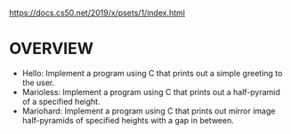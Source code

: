 https://docs.cs50.net/2019/x/psets/1/index.html

# OVERVIEW

* Hello: Implement a program using C that prints out a simple greeting to the user.
* Marioless: Implement a program using C that prints out a half-pyramid of a specified height.
* Mariohard: Implement a program using C that prints out mirror image half-pyramids of specified heights with a gap in between.
